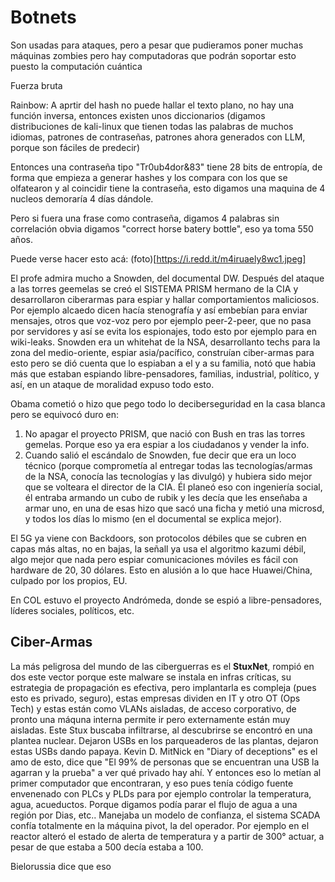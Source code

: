 # Botnets

Son usadas para ataques, pero a pesar que pudieramos poner muchas máquinas zombies pero hay computadoras que podrán soportar esto puesto la computación cuántica



Fuerza bruta

Rainbow: A aprtir del hash no puede hallar el texto plano, no hay una función inversa, entonces existen unos diccionarios (digamos distribuciones de kali-linux que tienen todas las palabras de muchos idiomas, patrones de contraseñas, patrones ahora generados con LLM, porque son fáciles de predecir)

Entonces una contraseña tipo "Tr0ub4dor&83" tiene 28 bits de entropía, de forma que empieza a generar hashes y los compara con los que se olfatearon y al coincidir tiene la contraseña, esto digamos una maquina de 4 nucleos demoraría 4 días dándole.

Pero si fuera una frase como contraseña, digamos 4 palabras sin correlación obvia digamos "correct horse batery bottle", eso ya toma 550 años.

Puede verse hacer esto acá:
(foto)[https://i.redd.it/m4iruaely8wc1.jpeg]

El profe admira mucho a Snowden, del documental DW. Después del ataque a las torres geemelas se creó el SISTEMA PRISM hermano de la CIA y desarrollaron ciberarmas para espiar y hallar comportamientos maliciosos. Por ejemplo alcaedo dicen hacía stenografía y así embebían para enviar mensajes, otros que voz-voz pero por ejemplo peer-2-peer, que no pasa por servidores y así se evita los espionajes, todo esto por ejemplo para en wiki-leaks.
Snowden era un whitehat de la NSA, desarrollanto techs para la zona del medio-oriente, espiar asia/pacífico, construían ciber-armas para esto pero se dió cuenta que lo espiaban a el y a su familia, notó que habia más que estaban espiando libre-pensadores, familias, industrial, político, y así, en un ataque de moralidad expuso todo esto.

Obama cometió o hizo que pego todo lo deciberseguridad en la casa blanca pero se equivocó duro en:
1. No apagar el proyecto PRISM, que nació con Bush en tras las torres gemelas. Porque eso ya era espiar a los ciudadanos y vender la info.
2. Cuando salió el escándalo de Snowden, fue decir que era un loco técnico (porque comprometía al entregar todas las tecnologías/armas de la NSA, conocía las tecnologías y las divulgó) y hubiera sido mejor que se volteara el director de la CIA. Él planeó eso con ingeniería social, él entraba armando un cubo de rubik y les decía que les enseñaba a armar uno, en una de esas hizo que sacó una ficha y metió una microsd, y todos los días lo mismo (en el documental se explica mejor).

El 5G ya viene con Backdoors, son protocolos débiles que se cubren en capas más altas, no en bajas, la señall ya usa el algoritmo kazumi débil, algo mejor que nada pero espiar comunicaciones móviles es fácil con hardware de 20, 30 dólares. Esto en alusión a lo que hace Huawei/China, culpado por los propios, EU.

En COL estuvo el proyecto Andrómeda, donde se espió a libre-pensadores, líderes sociales, políticos, etc.

## Ciber-Armas

La más peligrosa del mundo de las ciberguerras es el **StuxNet**, rompió en dos este vector porque este malware se instala en infras críticas, su estrategia de propagación es efectiva, pero implantarla es compleja (pues esto es privado, seguro), estas empresas dividen en IT y otro OT (Ops Tech) y estas están como VLANs aisladas, de acceso corporativo, de pronto una máquna interna permite ir pero externamente están muy aisladas.
Este Stux buscaba infiltrarse, al descubrirse se encontró en una plantea nuclear. Dejaron USBs en los parqueaderos de las plantas, dejaron estas USBs dando papaya. Kevin D. MitNick en "Diary of deceptions" es el amo de esto, dice que "El 99% de personas que se encuentran una USB la agarran y la prueba" a ver qué privado hay ahí.
Y entonces eso lo metían al primer computador que encontraran, y eso pues tenía código fuente envenenado con PLCs y PLDs para por ejemplo controlar la temperatura, agua, acueductos. Porque digamos podía parar el flujo de agua a una región por Dias, etc.. Manejaba un modelo de confianza, el sistema SCADA confía totalmente en la máquina pivot, la del operador. Por ejemplo en el reactor alteró el estado de alerta de temperatura y a partir de 300° actuar, a pesar de que estaba a 500 decía estaba a 100.

Bielorussia dice que eso 